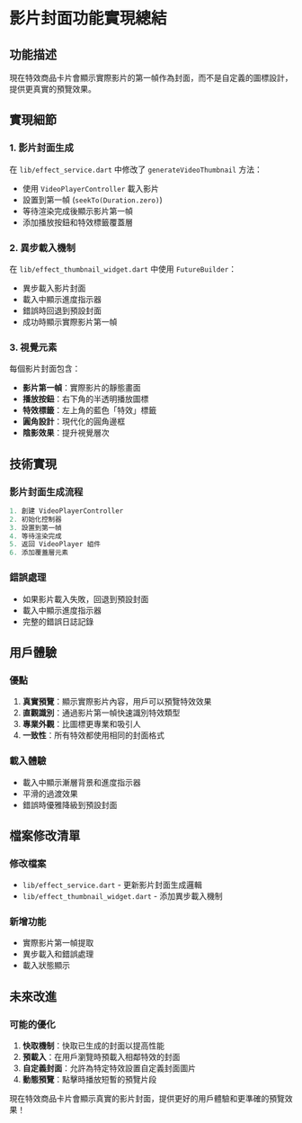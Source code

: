 # 影片封面功能實現總結

## 功能描述
現在特效商品卡片會顯示實際影片的第一幀作為封面，而不是自定義的圖標設計，提供更真實的預覽效果。

## 實現細節

### 1. 影片封面生成
在 `lib/effect_service.dart` 中修改了 `generateVideoThumbnail` 方法：
- 使用 `VideoPlayerController` 載入影片
- 設置到第一幀 (`seekTo(Duration.zero)`)
- 等待渲染完成後顯示影片第一幀
- 添加播放按鈕和特效標籤覆蓋層

### 2. 異步載入機制
在 `lib/effect_thumbnail_widget.dart` 中使用 `FutureBuilder`：
- 異步載入影片封面
- 載入中顯示進度指示器
- 錯誤時回退到預設封面
- 成功時顯示實際影片第一幀

### 3. 視覺元素
每個影片封面包含：
- **影片第一幀**：實際影片的靜態畫面
- **播放按鈕**：右下角的半透明播放圖標
- **特效標籤**：左上角的藍色「特效」標籤
- **圓角設計**：現代化的圓角邊框
- **陰影效果**：提升視覺層次

## 技術實現

### 影片封面生成流程
```dart
1. 創建 VideoPlayerController
2. 初始化控制器
3. 設置到第一幀
4. 等待渲染完成
5. 返回 VideoPlayer 組件
6. 添加覆蓋層元素
```

### 錯誤處理
- 如果影片載入失敗，回退到預設封面
- 載入中顯示進度指示器
- 完整的錯誤日誌記錄

## 用戶體驗

### 優點
1. **真實預覽**：顯示實際影片內容，用戶可以預覽特效效果
2. **直觀識別**：通過影片第一幀快速識別特效類型
3. **專業外觀**：比圖標更專業和吸引人
4. **一致性**：所有特效都使用相同的封面格式

### 載入體驗
- 載入中顯示漸層背景和進度指示器
- 平滑的過渡效果
- 錯誤時優雅降級到預設封面

## 檔案修改清單

### 修改檔案
- `lib/effect_service.dart` - 更新影片封面生成邏輯
- `lib/effect_thumbnail_widget.dart` - 添加異步載入機制

### 新增功能
- 實際影片第一幀提取
- 異步載入和錯誤處理
- 載入狀態顯示

## 未來改進

### 可能的優化
1. **快取機制**：快取已生成的封面以提高性能
2. **預載入**：在用戶瀏覽時預載入相鄰特效的封面
3. **自定義封面**：允許為特定特效設置自定義封面圖片
4. **動態預覽**：點擊時播放短暫的預覽片段

現在特效商品卡片會顯示真實的影片封面，提供更好的用戶體驗和更準確的預覽效果！
